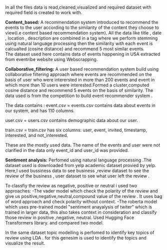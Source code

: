In all the files data is read,cleaned,visualized and required dataset with required field is created to work with.

**Content_based:**
A recommendation system introduced to recommend the events to the user according to the similarity of the content they choose to view(i.e content based recommendation system). All the data like title , date , location , description are combined in a tag where we perform stemming using natural language processing then the similarity with each event is calcualted (cosine distance) and recommend 5 most similar events.  
The dataset used here contains data of events happening in USA extracted from eventribe website using Webscrapping.

**Collaborative_filtering:**
A user based recommendation system build using collaborative filtering approach where events are recommended on the basis of user who were interersted in more than 200 events and event in which more than 10 users were interested.Formed a cluster,computed cosine distance and recommend 5 events on the basis of similarity.
The data used is from the competition to build event recommender system .

The data contains : 
event.csv = events.csv contains data about events in our system, and has 110 columns. 

user.csv = users.csv contains demographic data about our user.

train.csv = train.csv has six columns:  user, event, invited, timestamp, interested, and not_interested.


These are the mostly used data. The name of the events and user were not clarified in the data only event_id and user_id was provided.


**Sentiment analysis:**
Perfomed using natural language processing .The dataset used is downloaded from yelp academic dataset provied by yelp. Here,I used bussiness data to see  business ,review dataset to see the review of the business , user dataset to see what user left the review . 

To classfiy the review as negative, positive or neutral i used two approaches:
-The vader model which check the polarity of the review and give us positive,negative,neutral,compound value of the review . It uses bag of word approach and check polarity without context.
-The roberta model which uses pre-trained model "sentiment anayalysis of twiter"  which is trained in larger data, this also takes context in consideration and classify those review in positive ,negative, neutral. Used Hugging Face Transformers library.
and compared two model.

In the same dataset topic modelling is perfomed to identify key topics of review using LDA .
for this genesim is used to identify the topics and visualize the result.
